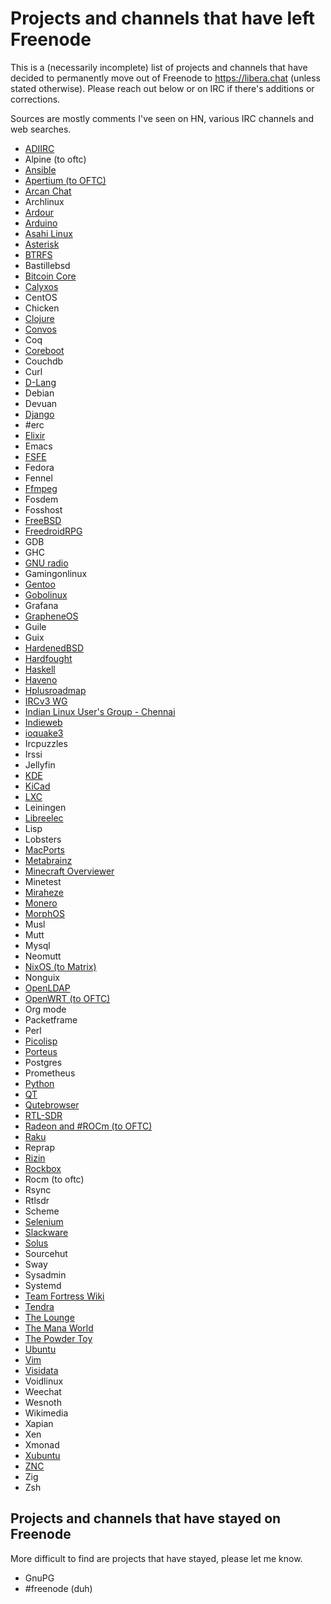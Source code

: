 # Projects and channels that have left Freenode

This is a (necessarily incomplete) list of projects and channels that have decided to permanently move out of Freenode to https://libera.chat (unless stated otherwise). Please reach out below or on IRC if there's additions or corrections.

Sources are mostly comments I've seen on HN, various IRC channels and web searches.

- [ADIIRC](https://www.adiirc.com/posts.php?i=125)
- Alpine (to oftc)
- [Ansible](https://github.com/ansible/community/pull/614)
- [Apertium (to OFTC)](https://www.reddit.com/r/Apertium/comments/nm1p7k/apertium_is_now_on_oftc/)
- [Arcan Chat](https://arcan-fe.com/)
- Archlinux
- [Ardour](https://discourse.ardour.org/t/ardour-org-irc-chat-channel-has-moved/105996)
- [Arduino](https://forum.arduino.cc/t/arduino-irc-channel-moved-to-libera-chat/866788)
- [Asahi Linux](https://twitter.com/AsahiLinux/status/1395226914315407362)
- [Asterisk](https://www.asterisk.org/irc-channels-moved-to-libera-chat/)
- [BTRFS](https://btrfs.wiki.kernel.org/index.php?title=Main_Page&curid=1&diff=33413&oldid=33412)
- Bastillebsd
- [Bitcoin Core](https://bitcoinops.org/en/newsletters/2021/05/26/)
- [Calyxos](https://calyxos.org/news/2021/05/27/community-update/)
- CentOS
- Chicken
- [Clojure](https://clojure.org/community/resources)
- [Convos](https://convos.chat/blog/2021/5/20/moving-from-freenode-to-libera)
- Coq
- [Coreboot](https://doc.coreboot.org/community/forums.html)
- Couchdb
- Curl
- [D-Lang](https://www.mail-archive.com/digitalmars-d-announce@puremagic.com/msg46050.html)
- Debian
- Devuan
- [Django](https://www.djangoproject.com/weblog/2021/may/26/django-irc-channels-migration-liberachat/)
- #erc
- [Elixir](https://twitter.com/AmNicd/status/1397448111291879424)
- Emacs
- [FSFE](https://fsfe.org/news/2021/news-20210525-01.de.html)
- Fedora
- Fennel
- [Ffmpeg](https://git.ffmpeg.org/gitweb/ffmpeg-web.git/commit/8ccd75e40f7366d17a2bc6787cc4e86c79a242ab)
- Fosdem
- Fosshost
- [FreeBSD](https://wiki.freebsd.org/IRC/Official-FreeBSD-IRC-channels-now-on-Libera-Chat)
- [FreedroidRPG](https://www.freedroid.org/2021/05/20/moving-to-libera-chat/)
- GDB
- GHC
- [GNU radio](https://twitter.com/gnuradio/status/1397474348659875840)
- Gamingonlinux
- [Gentoo](https://www.gentoo.org/news/2021/05/23/Moving-to-Libera.html)
- [Gobolinux](https://gobolinux.discourse.group/t/irc-channel-moves-to-libera/61)
- Grafana
- [GrapheneOS](https://twitter.com/GrapheneOS/status/1395040938645508097)
- Guile
- Guix
- [HardenedBSD](https://hardenedbsd.org/article/shawn-webb/2021-05-26/hardenedbsd-switching-irc-servers)
- [Hardfought](https://www.hardfought.org/libera-irc/)
- [Haskell](https://old.reddit.com/r/haskell/comments/nhkrfc/a_robust_haskell_ecosystem_is_now_active_on/)
- [Haveno](https://github.com/haveno-dex/haveno-meta/issues/10)
- [Hplusroadmap](https://diyhpl.us/wiki/hplusroadmap/)
- [IRCv3 WG](https://twitter.com/IRCv3/status/1395425788447674372)
- [Indian Linux User's Group - Chennai](https://ilugc.in/moving-from-freenode-to-liberachat/)
- [Indieweb](https://indieweb.org/discuss#2021_IRC_Migration)
- [ioquake3](https://ioquake3.org/ioquake3/ioquake3-irc-moved-to-libera/)
- Ircpuzzles
- Irssi
- Jellyfin
- [KDE](https://mail.kde.org/pipermail/kde-community/2021q2/006909.html)
- [KiCad](https://www.kicad.org/community/chat/)
- [LXC](https://discuss.linuxcontainers.org/t/lxc-now-using-libera-as-its-irc-network-live-chats/11178)
- Leiningen
- [Libreelec](https://libreelec.tv/2021/05/freenode-news/)
- Lisp
- Lobsters
- [MacPorts](https://www.macports.org/contact.php#IRC)
- [Metabrainz](https://blog.metabrainz.org/)
- [Minecraft Overviewer](https://overviewer.org/blog/2021/5/22/the-irc-channel-has-moved/)
- Minetest
- [Miraheze](https://circleyverse.miraheze.org/wiki/Main_Page)
- [Monero](https://github.com/monero-project/meta/issues/575)
- [MorphOS](https://www.amiga-news.de/en/news/AN-2021-05-00064-EN.html)
- Musl
- Mutt
- Mysql
- Neomutt
- [NixOS (to Matrix)](https://github.com/NixOS/rfcs/pull/94/)
- Nonguix
- [OpenLDAP](https://twitter.com/hyc_symas/status/1395829020009410561)
- [OpenWRT (to OFTC)](https://openwrt.org/irc)
- Org mode
- Packetframe
- Perl
- [Picolisp](https://www.mail-archive.com/picolisp@software-lab.de/msg10639.html)
- [Porteus](https://forum.porteus.org/viewtopic.php?f=48&p=82428&sid=fd768d3cbbacf4fc4b1be36456d31328)
- Postgres
- Prometheus
- [Python](https://www.rockbox.org/irc/)
- [QT](https://lists.qt-project.org/pipermail/development/2021-May/041501.html)
- [Qutebrowser](https://lists.schokokeks.org/pipermail/qutebrowser-announce/2021-May/000102.html)
- [RTL-SDR](https://www.rtl-sdr.com/freenode-rtlsdr-irc-channel-moving-to-libera/)
- [Radeon and #ROCm (to OFTC)](https://www.reddit.com/r/Amd/comments/nljyvp/the_radeon_and_rocm_chat_rooms_for_open_source/)
- [Raku](https://www.tyil.nl/post/2021/05/22/raku-on-libera-chat/)
- Reprap
- [Rizin](https://www.rockbox.org/irc/)
- [Rockbox](https://www.rockbox.org/irc/)
- Rocm (to oftc)
- Rsync
- Rtlsdr
- Scheme
- [Selenium](https://www.selenium.dev/blog/2021/moving-to-libera-chat/)
- [Slackware](http://www.slackware.com/~rworkman/slackware-irc/)
- [Solus](https://discuss.getsol.us/d/6888-solus-now-available-on-liberachat)
- Sourcehut
- Sway
- Sysadmin
- Systemd
- [Team Fortress Wiki](https://wiki.teamfortress.com/w/index.php?title=Team_Fortress_Wiki:IRC&diff=2980701&oldid=2970773)
- [Tendra](https://github.com/tendra/tendra/commit/fc85a510fc0bf5fa0ffa7c55289eab943b787b92)
- [The Lounge](https://thelounge.chat/community)
- [The Mana World](https://www.themanaworld.org/news#94-news-2021-05-28)
- [The Powder Toy](https://powdertoy.co.uk/Wiki/index.php?title=Irc_setup&curid=68&diff=8087&oldid=8083)
- [Ubuntu](https://fridge.ubuntu.com/2021/05/26/announcing-ubuntus-move-to-libera-chat/)
- [Vim](https://old.reddit.com/r/vim/comments/nlwwg4/vim_has_a_new_irc_home/)
- [Visidata](https://twitter.com/saulfp/status/1397390668440379392)
- Voidlinux
- Weechat
- Wesnoth
- Wikimedia
- Xapian
- Xen
- Xmonad
- [Xubuntu](https://xubuntu-devel.narkive.com/ptEHzj6U/irc-move-to-libera-chat)
- [ZNC](https://wiki.znc.in/index.php?title=FAQ&curid=116&diff=2806&oldid=2771)
- Zig
- Zsh

## Projects and channels that have stayed on Freenode

More difficult to find are projects that have stayed, please let me know.

- GnuPG
- #freenode (duh)
